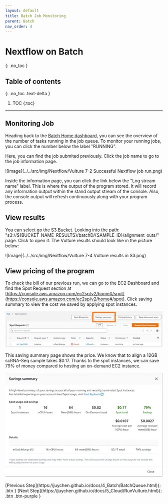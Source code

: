 ```yaml
---
layout: default
title: Batch Job Monitoring
parent: Batch
nav_order: 4
---
```


# Nextflow on Batch
{: .no_toc }

## Table of contents
{: .no_toc .text-delta }

1. TOC
{:toc}

---

## Monitoring Job

Heading back to the [Batch Home dashboard](https://console.aws.amazon.com/batch/home#dashboard), you can see the overview of the number of tasks running in the job queue. To monitor your running jobs, you can click the number below the label "RUNNING".

Here, you can find the job submited previously. Click the job name to go to the job information page.

![Image](../../src/img/Nextflow/Vulture 7-2 Successful Nextflow job run.png)

Inside the information page, you can click the link below the "Log stream name" label. This is where the output of the program stored. It will record any information output within the stand output stream of the console. Also, the console output will refresh continuously along with your program process.


## View results
You can select go the [S3 Bucket](https://s3.console.aws.amazon.com/s3/home). Looking into the path: "s3://${BUCKET_NAME_RESULTS}/batchD/{SAMPLE_ID}/alignment_outs/" page. Click to open it. The Vulture results should look like in the picture below: 

![Image](../../src/img/Nextflow/Vulture 7-4 Vulture results in S3.png)


## View pricing of the program

To check the bill of our previous run, we can go to the EC2 Dashboard and find the Spot Request section at [https://console.aws.amazon.com/ec2sp/v2/home#/spot](https://console.aws.amazon.com/ec2sp/v2/home#/spot). Click saving summary to view the cost we saved by applying spot instances.

![Image](../../src/img/Batch/Batch-price1.jpg)

This saving summary page shows the price. We know that to align a 12GB scRNA-Seq sample takes $0.17. Thanks to the spot instances, we can save 79% of money compared to hosting an on-demand EC2 instance.

![Image](../../src/img/Batch/Batch-price2.jpg)

<div class="code-example" markdown="1">
[Previous Step](https://juychen.github.io/docs/4_Batch/BatchQueue.html){: .btn }
[Next Step](https://juychen.github.io/docs/5_Cloud/RunVulture.html){: .btn .btn-purple }
</div>